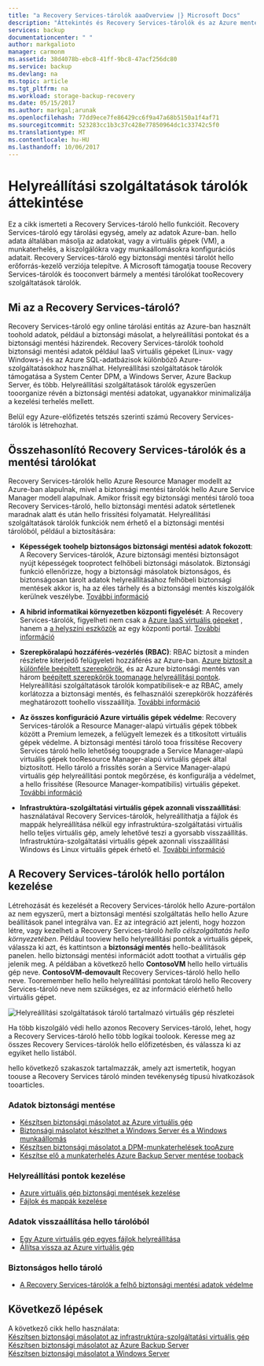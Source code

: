 ```yaml
---
title: "a Recovery Services-tárolók aaaOverview |} Microsoft Docs"
description: "Áttekintés és Recovery Services-tárolók és az Azure mentési tárolókban összehasonlítása."
services: backup
documentationcenter: " "
author: markgalioto
manager: carmonm
ms.assetid: 38d4078b-ebc8-41ff-9bc8-47acf256dc80
ms.service: backup
ms.devlang: na
ms.topic: article
ms.tgt_pltfrm: na
ms.workload: storage-backup-recovery
ms.date: 05/15/2017
ms.author: markgal;arunak
ms.openlocfilehash: 77dd9ece7fe86429cc6f9a47a68b5150a1f4af71
ms.sourcegitcommit: 523283cc1b3c37c428e77850964dc1c33742c5f0
ms.translationtype: MT
ms.contentlocale: hu-HU
ms.lasthandoff: 10/06/2017
---
```

# <a name="recovery-services-vaults-overview"></a>Helyreállítási szolgáltatások tárolók áttekintése

Ez a cikk ismerteti a Recovery Services-tároló hello funkcióit. Recovery Services-tároló egy tárolási egység, amely az adatok Azure-ban. hello adata általában másolja az adatokat, vagy a virtuális gépek (VM), a munkaterhelés, a kiszolgálókra vagy munkaállomásokra konfigurációs adatait. Recovery Services-tároló egy biztonsági mentési tárolót hello erőforrás-kezelő verziója telepítve. A Microsoft támogatja toouse Recovery Services-tárolók és tooconvert bármely a mentési tárolókat tooRecovery szolgáltatások tárolók.

## <a name="what-is-a-recovery-services-vault"></a>Mi az a Recovery Services-tároló?

Recovery Services-tároló egy online tárolási entitás az Azure-ban használt toohold adatok, például a biztonsági másolat, a helyreállítási pontokat és a biztonsági mentési házirendek. Recovery Services-tárolók toohold biztonsági mentési adatok például IaaS virtuális gépeket (Linux- vagy Windows-) és az Azure SQL-adatbázisok különböző Azure-szolgáltatásokhoz használhat. Helyreállítási szolgáltatások tárolók támogatása a System Center DPM, a Windows Server, Azure Backup Server, és több. Helyreállítási szolgáltatások tárolók egyszerűen tooorganize révén a biztonsági mentési adatokat, ugyanakkor minimalizálja a kezelési terhelés mellett.

Belül egy Azure-előfizetés tetszés szerinti számú Recovery Services-tárolók is létrehozhat.

## <a name="comparing-recovery-services-vaults-and-backup-vaults"></a>Összehasonlító Recovery Services-tárolók és a mentési tárolókat

Recovery Services-tárolók hello Azure Resource Manager modellt az Azure-ban alapulnak, mivel a biztonsági mentési tárolók hello Azure Service Manager modell alapulnak. Amikor frissít egy biztonsági mentési tároló tooa Recovery Services-tároló, hello biztonsági mentési adatok sértetlenek maradnak alatt és után hello frissítési folyamatát. Helyreállítási szolgáltatások tárolók funkciók nem érhető el a biztonsági mentési tárolóból, például a biztosítására:

- **Képességek toohelp biztonságos biztonsági mentési adatok fokozott**: A Recovery Services-tárolók, Azure biztonsági mentési biztonságot nyújt képességek tooprotect felhőbeli biztonsági másolatok. Biztonsági funkció ellenőrizze, hogy a biztonsági másolatok biztonságos, és biztonságosan tárolt adatok helyreállításához felhőbeli biztonsági mentések akkor is, ha az éles tárhely és a biztonsági mentés kiszolgálók kerülnek veszélybe. [További információ](backup-azure-security-feature.md)

- **A hibrid informatikai környezetben központi figyelését**: A Recovery Services-tárolók, figyelheti nem csak a [Azure IaaS virtuális gépeket](backup-azure-manage-vms.md) , hanem a [a helyszíni eszközök](backup-azure-manage-windows-server.md#manage-backup-items) az egy központi portál. [További információ](http://azure.microsoft.com/blog/alerting-and-monitoring-for-azure-backup)

- **Szerepköralapú hozzáférés-vezérlés (RBAC)**: RBAC biztosít a minden részletre kiterjedő felügyeleti hozzáférés az Azure-ban. [Azure biztosít a különféle beépített szerepkörök](../active-directory/role-based-access-built-in-roles.md), és az Azure biztonsági mentés van három [beépített szerepkörök toomanage helyreállítási pontok](backup-rbac-rs-vault.md). Helyreállítási szolgáltatások tárolók kompatibilisek-e az RBAC, amely korlátozza a biztonsági mentés, és felhasználói szerepkörök hozzáférés meghatározott toohello visszaállítja. [További információ](backup-rbac-rs-vault.md)

- **Az összes konfiguráció Azure virtuális gépek védelme**: Recovery Services-tárolók a Resource Manager-alapú virtuális gépek többek között a Premium lemezek, a felügyelt lemezek és a titkosított virtuális gépek védelme. A biztonsági mentési tároló tooa frissítése Recovery Services tároló hello lehetőség tooupgrade a Service Manager-alapú virtuális gépek tooResource Manager-alapú virtuális gépek által biztosított. Hello tároló a frissítés során a Service Manager-alapú virtuális gép helyreállítási pontok megőrzése, és konfigurálja a védelmet, a hello frissítése (Resource Manager-kompatibilis) virtuális gépeket. [További információ](http://azure.microsoft.com/blog/azure-backup-recovery-services-vault-ga)

- **Infrastruktúra-szolgáltatási virtuális gépek azonnali visszaállítási**: használatával Recovery Services-tárolók, helyreállíthatja a fájlok és mappák helyreállítása nélkül egy infrastruktúra-szolgáltatási virtuális hello teljes virtuális gép, amely lehetővé teszi a gyorsabb visszaállítás. Infrastruktúra-szolgáltatási virtuális gépek azonnali visszaállítási Windows és Linux virtuális gépek érhető el. [További információ](http://azure.microsoft.com/blog/instant-file-recovery-from-azure-linux-vm-backup-using-azure-backup-preview)

## <a name="managing-your-recovery-services-vaults-in-hello-portal"></a>A Recovery Services-tárolók hello portálon kezelése
Létrehozását és kezelését a Recovery Services-tárolók hello Azure-portálon az nem egyszerű, mert a biztonsági mentési szolgáltatás hello hello Azure beállítások panel integrálva van. Ez az integráció azt jelenti, hogy hozzon létre, vagy kezelheti a Recovery Services-tároló *hello célszolgáltatás hello környezetében*. Például tooview hello helyreállítási pontok a virtuális gépek, válassza ki azt, és kattintson a **biztonsági mentés** hello-beállítások panelen. hello biztonsági mentési információt adott toothat a virtuális gép jelenik meg. A példában a következő hello **ContosoVM** hello hello virtuális gép neve. **ContosoVM-demovault** Recovery Services-tároló hello hello neve. Tooremember hello hello helyreállítási pontokat tároló hello Recovery Services-tároló neve nem szükséges, ez az információ elérhető hello virtuális gépet.  

![Helyreállítási szolgáltatások tároló tartalmazó virtuális gép részletei](./media/backup-azure-recovery-services-vault-overview/rs-vault-in-context.png)

Ha több kiszolgáló védi hello azonos Recovery Services-tároló, lehet, hogy a Recovery Services-tároló hello több logikai toolook. Keresse meg az összes Recovery Services-tárolók hello előfizetésben, és válassza ki az egyiket hello listából.

hello következő szakaszok tartalmazzák, amely azt ismertetik, hogyan toouse a Recovery Services tároló minden tevékenység típusú hivatkozások tooarticles.

### <a name="back-up-data"></a>Adatok biztonsági mentése
- [Készítsen biztonsági másolatot az Azure virtuális gép](backup-azure-vms-first-look-arm.md)
- [Biztonsági másolatot készíthet a Windows Server és a Windows munkaállomás](backup-try-azure-backup-in-10-mins.md)
- [Készítsen biztonsági másolatot a DPM-munkaterhelések tooAzure](backup-azure-dpm-introduction.md)
- [Készítse elő a munkaterhelés Azure Backup Server mentése tooback](backup-azure-microsoft-azure-backup.md)

### <a name="manage-recovery-points"></a>Helyreállítási pontok kezelése
- [Azure virtuális gép biztonsági mentések kezelése](backup-azure-manage-vms.md)
- [Fájlok és mappák kezelése](backup-azure-manage-windows-server.md)

### <a name="restore-data-from-hello-vault"></a>Adatok visszaállítása hello tárolóból
- [Egy Azure virtuális gép egyes fájlok helyreállítása](backup-azure-restore-files-from-vm.md)
- [Állítsa vissza az Azure virtuális gép](backup-azure-arm-restore-vms.md)

### <a name="secure-hello-vault"></a>Biztonságos hello tároló
- [A Recovery Services-tárolók a felhő biztonsági mentési adatok védelme](backup-azure-security-feature.md)



## <a name="next-steps"></a>Következő lépések
A következő cikk hello használata:</br>
[Készítsen biztonsági másolatot az infrastruktúra-szolgáltatási virtuális gép](backup-azure-arm-vms-prepare.md)</br>
[Készítsen biztonsági másolatot az Azure Backup Server](backup-azure-microsoft-azure-backup.md)</br>
[Készítsen biztonsági másolatot a Windows Server](backup-configure-vault.md)
